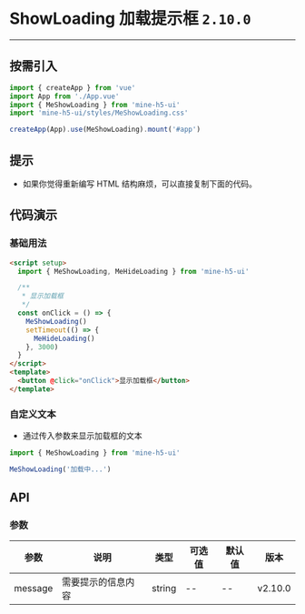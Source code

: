 # ShowLoading 加载提示框 `2.10.0`

---

## 按需引入

```ts
import { createApp } from 'vue'
import App from './App.vue'
import { MeShowLoading } from 'mine-h5-ui'
import 'mine-h5-ui/styles/MeShowLoading.css'

createApp(App).use(MeShowLoading).mount('#app')
```

## 提示

- 如果你觉得重新编写 HTML 结构麻烦，可以直接复制下面的代码。

## 代码演示

### 基础用法

```html
<script setup>
  import { MeShowLoading, MeHideLoading } from 'mine-h5-ui'

  /**
   * 显示加载框
   */
  const onClick = () => {
    MeShowLoading()
    setTimeout(() => {
      MeHideLoading()
    }, 3000)
  }
</script>
<template>
  <button @click="onClick">显示加载框</button>
</template>
```

### 自定义文本

- 通过传入参数来显示加载框的文本

```ts
import { MeShowLoading } from 'mine-h5-ui'

MeShowLoading('加载中...')
```

## API

### 参数

| 参数    | 说明               | 类型   | 可选值 | 默认值 | 版本    |
| ------- | ------------------ | ------ | ------ | ------ | ------- |
| message | 需要提示的信息内容 | string | --     | --     | v2.10.0 |
